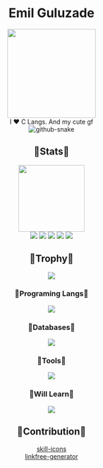 <div align="center">
  <h1>Emil Guluzade</h1>
</div>

<div align="center">
  <img height=200px src="https://avatars.githubusercontent.com/u/62157770?v=4"></br>
  I ❤ C Langs. And my cute gf</br>
  <picture>
    <source media="(prefers-color-scheme: dark)" srcset="https://github.com/EmilGuluzade/EmilGuluzade/blob/output/github-contribution-grid-snake-dark.svg" />
    <source media="(prefers-color-scheme: light)" srcset="https://github.com/EmilGuluzade/EmilGuluzade/blob/output/github-contribution-grid-snake.svg" />
    <img alt="github-snake" src="github-snake.svg" />
  </picture></br>
</div>

<div align=center> 
  <h2>💖Stats💖</h2>
  <img height=150px src="https://streak-stats.demolab.com?user=emilguluzade&theme=algolia"></br>
  <img src="https://github-profile-summary-cards.vercel.app/api/cards/profile-details?username=emilguluzade&theme=algolia">
  <img src="https://github-profile-summary-cards.vercel.app/api/cards/repos-per-language?username=emilguluzade&theme=algolia">
  <img src="https://github-profile-summary-cards.vercel.app/api/cards/most-commit-language?username=emilguluzade&theme=algolia">
  <img src="https://github-profile-summary-cards.vercel.app/api/cards/stats?username=emilguluzade&theme=algolia">
  <img src="https://github-profile-summary-cards.vercel.app/api/cards/productive-time?username=emilguluzade&theme=algolia">
</div>

<div align=center>
  <h2>👑Trophy👑</h2>
  <img src = "https://github-profile-trophy.vercel.app/?username=emilguluzade&theme=algolia&column=-1&rank=-?">
</div>

<div align=center>
  <h3>💎Programing Langs💎</h3>
    <img src="https://skillicons.dev/icons?i=html,js,babel,ts,css,sass,bootstrap,tailwind,react,vite,md,nodejs,express,python,">
  <h3>🧶Databases🧶</h3>
   <img src="https://skillicons.dev/icons?i=mongodb">
  <h3>🏏Tools🏏</h3>
    <img src="https://skillicons.dev/icons?i=github,git,npm,vscode,visualstudio,postman,figma,netlify,vercel,stackoverflow,discord">
  <h3>🎡Will Learn🎡</h3>
    <img src="https://skillicons.dev/icons?i=cpp,nextjs,electron,threejs,blender">
</div>

<div align=center>
  <h2>🧧Contribution🧧</h2>
  <a href="https://github.com/LelouchFR/skill-icons">skill-icons</a></br>
  <a href="https://github.com/chriskthomas/linkfree-generator">linkfree-generator</a>
</div>
